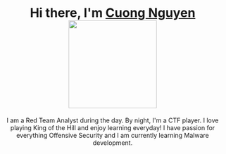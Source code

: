 <h1 align="center" height='30'>Hi there, I'm <a href="http://www.sudocuong.com" target="_blank">Cuong Nguyen</a> 
<img src='https://media.giphy.com/media/bcKmIWkUMCjVm/giphy.gif' width='200' ></h1> 
<div align="center">
  </div>
  <div align="center">
  <p>I am a Red Team Analyst during the day. By night, I'm a CTF player. I love playing King of the Hill and enjoy learning everyday! I have passion for everything Offensive Security and I am currently learning Malware development.</p>
  

